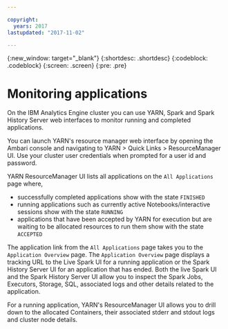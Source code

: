 ```yaml
---

copyright:
  years: 2017
lastupdated: "2017-11-02"

---
```


<!-- Attribute definitions -->
{:new_window: target="_blank"}
{:shortdesc: .shortdesc}
{:codeblock: .codeblock}
{:screen: .screen}
{:pre: .pre}

# Monitoring applications

On the IBM Analytics Engine cluster you can use YARN, Spark and Spark History Server web interfaces to monitor running and completed applications.

You can launch YARN's resource manager web interface by opening the Ambari console and navigating to YARN > Quick Links > ResourceManager UI. Use your cluster user credentials when prompted for a user id and password.

YARN ResourceManager UI lists all applications on the `All Applications` page where,

* successfully completed applications show with the state `FINISHED`
* running applications such as currently active Notebooks/interactive sessions show with the state `RUNNING`
* applications that have been accepted by YARN for execution but are waiting to be allocated resources to run them show with the state `ACCEPTED`

The application link from the `All Applications` page takes you to the `Application Overview` page. The `Application Overview` page displays a tracking URL to the Live Spark UI for a running application or the Spark History Server UI for an application that has ended. Both the live Spark UI and the Spark History Server UI allow you to inspect the Spark Jobs, Executors, Storage, SQL, associated logs and other details related to the application.

For a running application, YARN's ResourceManager UI allows you to drill down to the allocated Containers, their associated stderr and stdout logs and cluster node details.
